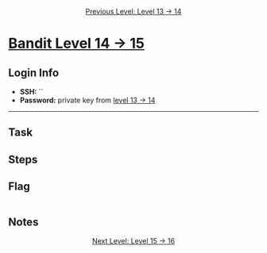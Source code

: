 <p align="center">
<a href="level-13→14.md">Previous Level: Level 13 → 14</a>
</p>

# [Bandit Level 14 → 15](https://overthewire.org/wargames/bandit/bandit15.html)

## Login Info
- **SSH:** ``
- **Password:** private key from [level 13 → 14](level-13→14.md)

---

## Task 


## Steps


## Flag 
```bash

```

## Notes




<p align="center">
<a href="level-15→16.md">Next Level: Level 15 → 16</a>
</p>




